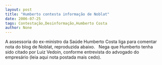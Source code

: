 ```yaml
---
layout: post
title: "Humberto contesta informação de Noblat"
date: 2006-07-25
tags: Contestação,Desinformação,Humberto Costa
author: None
---
```

A assessoria do ex-ministro da Saúde Humberto Costa liga para comentar nota do blog de Noblat, reproduzida abaixo.
&nbsp;
Nega que Humberto tenha sido citado por Luiz Vedoin, conforme entrevista do advogado do empresário (leia aqui nota postada mais cedo). 